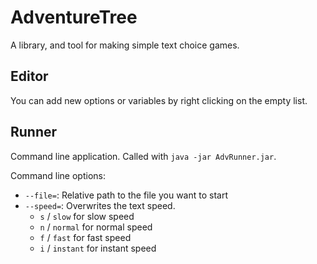 # AdventureTree

A library, and tool for making simple text choice games.

## Editor

You can add new options or variables by right clicking on the empty list.

## Runner

Command line application. Called with `java -jar AdvRunner.jar`.

Command line options:

* `--file=`: Relative path to the file you want to start
* `--speed=`: Overwrites the text speed.
    * `s` / `slow` for slow speed
    * `n` / `normal` for normal speed
    * `f` / `fast` for fast speed
    * `i` / `instant` for instant speed
